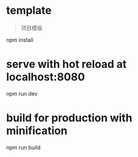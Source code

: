 # template

> 项目模版

npm install

# serve with hot reload at localhost:8080
npm run dev

# build for production with minification
npm run build

